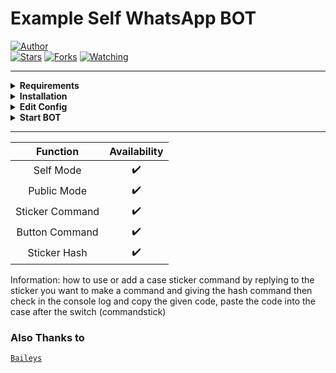 # Example Self WhatsApp BOT  

<a href="https://github.com/zhwzein"><img title="Author" src="https://img.shields.io/badge/Author-Zhwzein-red.svg?style=for-the-badge&logo=github" /></a>  
<a href="https://github.com/zhwzein/ExampleSelep"><img title="Stars" src="https://img.shields.io/github/stars/zhwzein/ExampleSelep?color=yellow&style=flat-square" /></a>
<a href="https://github.com/zhwzein/ExampleSelep/network/members"><img title="Forks" src="https://img.shields.io/github/forks/zhwzein/ExampleSelep?color=green&style=flat-square" /></a>
<a href="https://github.com/zhwzein/ExampleSelep/watchers"><img title="Watching" src="https://img.shields.io/github/watchers/zhwzein/ExampleSelep?label=watchers&color=blue&style=flat-square" /></a> <br>

---

<!-- Requirements -->
<details><summary><b>Requirements</b></summary><br>
  
* some text editor
* [node js](https://nodejs.org/en/)
* [git](https://git-scm.com/downloads)  
</details>

<!-- Installation -->
<details><summary><b>Installation</b></summary><br>
  
```bash
> git clone https://github.com/zhwzein/ExampleSelep
> cd ExampleSelep
> npm install
```
</details>

<!-- Edit -->
<details><summary><b>Edit Config</b></summary><br>
  
```bash
> "prefix": ".", 
> "apikey": "YOURAPIKEY",
```
  
you can get apikey for free [here](https://zenzapi.xyz/)
<br>
</details>

<!-- Start -->
<details><summary><b>Start BOT</b></summary><br>
  
```bash
> npm start
```
  
scan the QR code using your WhatsApp!
</details>

---

| Function | Availability |
| :------: | :----------: |
| Self Mode     |      ✔️      |
| Public Mode   |      ✔️      |
| Sticker Command   |      ✔️      |
| Button Command   |      ✔️      |
| Sticker Hash   |      ✔️      |

Information: how to use or add a case sticker command by replying to the sticker you want to make a command and giving the hash command then check in the console log and copy the given code, paste the code into the case after the switch (commandstick)

### Also Thanks to

  [`Baileys`](https://github.com/adiwajshing/Baileys)

